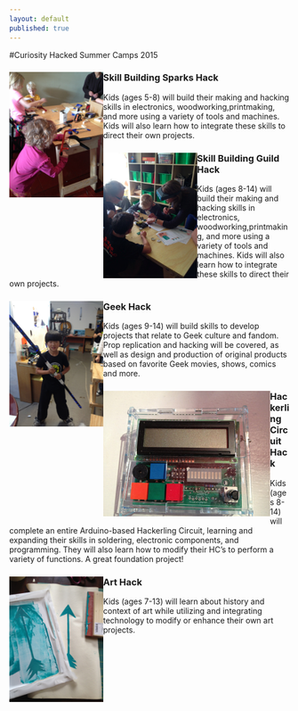 ```yaml
---
layout: default
published: true
---
```

#Curiosity Hacked Summer Camps 2015
<div class="row">

<img src="/images/summer/IMG_6014.jpg" height="225px" align="left" class="image image-left">
<h3>Skill Building Sparks Hack</h3>
Kids (ages 5-8) will build their making and hacking skills in electronics, woodworking,printmaking, and more using a variety of tools and machines. Kids will also learn how to integrate these skills to direct their own projects.
</div>
<div class="row">

<img src="/images/summer/rayguns.jpg" height="225px" align="left" class="image image-left">
<h3>Skill Building Guild Hack</h3>
Kids (ages 8-14) will build their making and hacking skills in electronics, woodworking,printmaking, and more using a variety of tools and machines. Kids will also learn how to integrate these skills to direct their own projects.
</div>
<div class="row">

<img src="/images/summer/IMG_3818.jpg" height="225px" align="left" class="image image-left">
<h3>Geek Hack</h3>
Kids (ages 9-14) will build skills to develop projects that relate to Geek culture and fandom. Prop replication and hacking will be covered, as well as design and production of original products based on favorite Geek movies, shows, comics and more.
</div>
<div class="row">

<img src="/images/summer/IMG_5802.jpg" height="225px" align="left" class="image image-left">
<h3>Hackerling Circuit Hack</h3>
Kids (ages 8-14) will complete an entire Arduino-based Hackerling Circuit, learning and expanding their skills in soldering, electronic components, and programming. They will also learn how to modify their HC’s to perform a variety of functions. A great foundation project!
</div>
<div class="row">

<img src="/images/summer/IMG_3646.jpg" height="225px" align="left" class="image image-left">
<h3>Art Hack</h3>
Kids (ages 7-13) will learn about history and context of art while utilizing and integrating technology to modify or enhance their own art projects.
</div>
